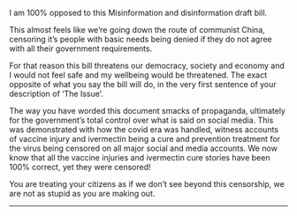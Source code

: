 I am 100% opposed to this Misinformation and disinformation draft bill.

This almost feels like we’re going down the route of communist China, censoring it’s people
with basic needs being denied if they do not agree with all their government requirements.

For that reason this bill threatens our democracy, society and economy and I would not feel
safe and my wellbeing would be threatened. The exact opposite of what you say the bill will
do, in the very first sentence of your description of ‘The Issue’.

The way you have worded this document smacks of propaganda, ultimately for the
government’s total control over what is said on social media. This was demonstrated with
how the covid era was handled, witness accounts of vaccine injury and ivermectin being a
cure and prevention treatment for the virus being censored on all major social and media
accounts. We now know that all the vaccine injuries and ivermectin cure stories have been
100% correct, yet they were censored!

You are treating your citizens as if we don’t see beyond this censorship, we are not as stupid
as you are making out.


-----

